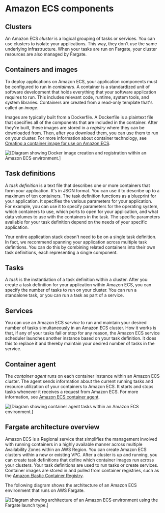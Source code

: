 # Amazon ECS components<a name="welcome-features"></a>

## Clusters<a name="welcome-clusters"></a>

An Amazon ECS *cluster* is a logical grouping of tasks or services\. You can use clusters to isolate your applications\. This way, they don't use the same underlying infrastructure\. When your tasks are run on Fargate, your cluster resources are also managed by Fargate\. 

## Containers and images<a name="welcome-containers-images"></a>

To deploy applications on Amazon ECS, your application components must be configured to run in *containers*\. A container is a standardized unit of software development that holds everything that your software application requires to run\. This includes relevant code, runtime, system tools, and system libraries\. Containers are created from a read\-only template that's called an *image*\.

Images are typically built from a Dockerfile\. A Dockerfile is a plaintext file that specifies all of the components that are included in the container\. After they're built, these images are stored in a *registry* where they can be downloaded from\. Then, after you download them, you can use them to run on your cluster\. For more information about container technology, see [Creating a container image for use on Amazon ECS](create-container-image.md)\.

![\[Diagram showing Docker image creation and registration within an Amazon ECS environment.\]](http://docs.aws.amazon.com/AmazonECS/latest/developerguide/images/overview-containers.png)

## Task definitions<a name="welcome-task-definitions"></a>

A *task definition* is a text file that describes one or more containers that form your application\. It's in JSON format\. You can use it to describe up to a maximum of ten containers\. The task definition functions as a blueprint for your application\. It specifies the various parameters for your application\. For example, you can use it to specify parameters for the operating system, which containers to use, which ports to open for your application, and what data volumes to use with the containers in the task\. The specific parameters available for your task definition depend on the needs of your specific application\. 

Your entire application stack doesn't need to be on a single task definition\. In fact, we recommend spanning your application across multiple task definitions\. You can do this by combining related containers into their own task definitions, each representing a single component\. 

## Tasks<a name="welcome-task-sched"></a>

A *task* is the instantiation of a task definition within a cluster\. After you create a task definition for your application within Amazon ECS, you can specify the number of tasks to run on your cluster\. You can run a standalone task, or you can run a task as part of a service\.

## Services<a name="welcome-service"></a>

You can use an Amazon ECS *service* to run and maintain your desired number of tasks simultaneously in an Amazon ECS cluster\. How it works is that, if any of your tasks fail or stop for any reason, the Amazon ECS service scheduler launches another instance based on your task definition\. It does this to replace it and thereby maintain your desired number of tasks in the service\.

## Container agent<a name="welcome-agent"></a>

The *container agent* runs on each container instance within an Amazon ECS cluster\. The agent sends information about the current running tasks and resource utilization of your containers to Amazon ECS\. It starts and stops tasks whenever it receives a request from Amazon ECS\. For more information, see [Amazon ECS container agent](ECS_agent.md)\.

![\[Diagram showing container agent tasks within an Amazon ECS environment.\]](http://docs.aws.amazon.com/AmazonECS/latest/developerguide/images/overview-containeragent-fargate.png)

## Fargate architecture overview<a name="welcome-architecture"></a>

Amazon ECS is a Regional service that simplifies the management involved with running containers in a highly available manner across multiple Availability Zones within an AWS Region\. You can create Amazon ECS clusters within a new or existing VPC\. After a cluster is up and running, you can create task definitions that define which container images run across your clusters\. Your task definitions are used to run tasks or create services\. Container images are stored in and pulled from container registries, such as the [Amazon Elastic Container Registry](https://docs.aws.amazon.com/ecr)\.

The following diagram shows the architecture of an Amazon ECS environment that runs on AWS Fargate\.

![\[Diagram showing architecture of an Amazon ECS environment using the Fargate launch type.\]](http://docs.aws.amazon.com/AmazonECS/latest/developerguide/images/overview-fargate.png)